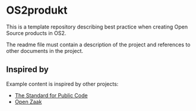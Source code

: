 # OS2produkt

This is a template repository describing best practice when creating Open Source products in OS2.

The readme file must contain a description of the project and references to other documents in the project.

## Inspired by

Example content is inspired by other projects:

* [The Standard for Public Code](https://standard.publiccode.net/)
* [Open Zaak](https://github.com/open-zaak/)
